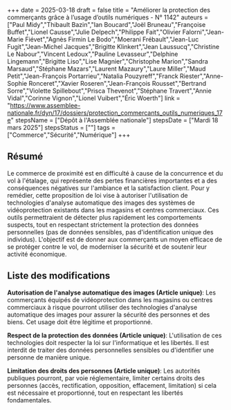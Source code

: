 +++
date = 2025-03-18
draft = false
title = "Améliorer la protection des commerçants grâce à l’usage d’outils numériques - N° 1142"
auteurs = ["Paul Midy","Thibault Bazin","Ian Boucard","Joël Bruneau","Françoise Buffet","Lionel Causse","Julie Delpech","Philippe Fait","Olivier Falorni","Jean-Marie Fiévet","Agnès Firmin Le Bodo","Moerani Frébault","Jean-Luc Fugit","Jean-Michel Jacques","Brigitte Klinkert","Jean Laussucq","Christine Le Nabour","Vincent Ledoux","Pauline Levasseur","Delphine Lingemann","Brigitte Liso","Lise Magnier","Christophe Marion","Sandra Marsaud","Stéphane Mazars","Laurent Mazaury","Laure Miller","Maud Petit","Jean-François Portarrieu","Natalia Pouzyreff","Franck Riester","Anne-Sophie Ronceret","Xavier Roseren","Jean-François Rousset","Bertrand Sorre","Violette Spillebout","Prisca Thevenot","Stéphane Travert","Annie Vidal","Corinne Vignon","Lionel Vuibert","Éric Woerth"]
link = "https://www.assemblee-nationale.fr/dyn/17/dossiers/protection_commercants_outils_numeriques_17e"
stepsName = ["Dépôt à l'Assemblée nationale"]
stepsDate = ["Mardi 18 mars 2025"]
stepsStatus = [""]
tags = ["Commerce","Sécurité","Numérique"]
+++

## Résumé

Le commerce de proximité est en difficulté à cause de la concurrence et du vol à l'étalage, qui représente des pertes financières importantes et a des conséquences négatives sur l'ambiance et la satisfaction client. Pour y remédier, cette proposition de loi vise à autoriser l'utilisation de technologies d'analyse automatique des images des systèmes de vidéoprotection existants dans les magasins et centres commerciaux. Ces outils permettraient de détecter plus rapidement les comportements suspects, tout en respectant strictement la protection des données personnelles (pas de données sensibles, pas d'identification unique des individus). L'objectif est de donner aux commerçants un moyen efficace de se protéger contre le vol, de moderniser la sécurité et de soutenir leur activité économique.

## Liste des modifications

**Autorisation de l'analyse automatique des images (Article unique)**: Les commerçants équipés de vidéoprotection dans les magasins ou centres commerciaux à risque pourront utiliser des technologies d'analyse automatique des images pour assurer la sécurité des personnes et des biens. Cet usage doit être légitime et proportionné.

**Respect de la protection des données (Article unique)**: L'utilisation de ces technologies doit respecter la loi sur l'informatique et les libertés. Il est interdit de traiter des données personnelles sensibles ou d'identifier une personne de manière unique.

**Limitation des droits des personnes (Article unique)**: Les autorités publiques pourront, par voie réglementaire, limiter certains droits des personnes (accès, rectification, opposition, effacement, limitation) si cela est nécessaire et proportionné, tout en respectant les libertés fondamentales.
